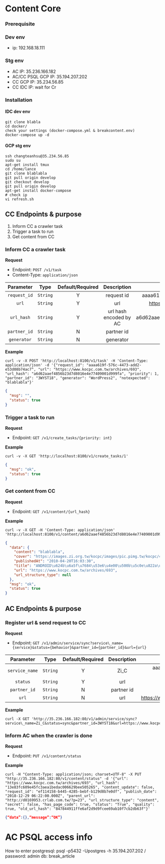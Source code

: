 # Content Core

### Prerequisite

### Dev env
* ip: 192.168.18.111

### Stg env
* AC IP: 35.236.166.182
* AC/CC PSQL GCP IP: 35.194.207.202
* CC GCP IP: 35.234.56.85
* CC IDC IP: wait for Cr

### Installation
#### IDC dev env
```shell
git clone blabla
cd docker/
check your settings (docker-compose.yml & breakcontent.env)
docker-compose up -d
```

#### GCP stg env
```shell
ssh changteanhsu@35.234.56.85
sudo su
apt-get install tmux
cd /home/lance
git clone blablabla
git pull origin develop
git checkout develop
git pull origin develop
apt-get install docker-compose
# check ip 
vi refresh.sh
```


## CC Endpoints & purpose
1. Inform CC a crawler task
2. Trigger a task to run
3. Get content from CC

### Inform CC a crawler task
**Request**

* Endpoint: ```POST /v1/task```
* Content-Type: ```application/json```

| Parameter | Type | Default/Required | Description | Example |
|:---------:|:----:|:----------------:|:-----------:|:-------:|
| ```request_id``` | ```String``` | Y | request id | aaaa619f-576c-4473-add2-e53d08b74ac7 |
| ```url``` | ```String``` | Y | url| https://www.kocpc.com.tw/archives/693 |
| ```url_hash``` | ```String``` | Y | url hash encoded by AC | a6d62aaef4856b23d7d8016e4e77409001d999fa |
| ```partner_id``` | ```String``` | N | partner id | 3WYST18 |
| ```generator``` | ```String``` | N | generator | WordPress2, PChoc, blogger, |

**Example**
```shell
curl -v -X POST 'http://localhost:8100/v1/task' -H 'Content-Type: application/json' -d '{"request_id": "aaaa619f-576c-4473-add2-e53d08b74ac7", "url": "https://www.kocpc.com.tw/archives/693", "url_hash": "a6d62aaef4856b23d7d8016e4e77409001d999fa", "priority": 1, "partner_id": "3WYST18", "generator": "WordPress2", "notexpected": "blablabla"}'
```
```json
{
  "msg": "",
  "status": true
}
```

### Trigger a task to run
**Request**

* Endpoint: ```GET /v1/create_tasks/{priority: int}```

**Example**
```shell
curl -v -X GET 'http://localhost:8100/v1/create_tasks/1'
```
```json
{
  "msg": "ok",
  "status": true
}
```

### Get content from CC
**Request**
* Endpoint: ```GET /v1/content/{url_hash}```

**Example**
```shell
curl -v -X GET -H 'Content-Type: application/json' 'http://localhost:8100/v1/content/a6d62aaef4856b23d7d8016e4e77409001d999fa'
```
```json
{
  "data": {
    "content": "blablabla",
    "cover": "https://images.zi.org.tw/kocpc/images/pic.pimg.tw/kocpc/4bcda6eb52024.jpg",
    "publishedAt": "2010-04-20T16:03:30",
    "title": "ANDROID\u624b\u6a5f\u7684\u53e6\u4e00\u500b\u5c0e\u822a\u9078\u64c7-NAVIKING \u5c0e\u822a\u738b",
    "url": "https://www.kocpc.com.tw/archives/693",
    "url_structure_type": null
  },
  "msg": "ok",
  "status": true
}
```


## AC Endpoints & purpose
### Register url & send request to CC
**Request**
* Endpoint: ```GET /v1/admin/service/sync?service\_name={service}&status={behavior}&partner_id={partner_id}&url={url}```

| Parameter | Type | Default/Required | Description | Example |
|:---------:|:----:|:----------------:|:-----------:|:-------:|
| ```service_name``` | ```String``` | Y | Zi_C | aaaa619f-576c-4473-add2-e53d08b74ac7 |
| ```status``` | ```String``` | Y | url| behavior, e.g. sync |
| ```partner_id``` | ```String``` | N | partner id | 3WYST18 |
| ```url``` | ```String``` | N | url | https://www.kocpc.com.tw/archives/693 |

**Example**
```shell
curl -X GET 'http://35.236.166.182:80/v1/admin/service/sync?service\_name=Zi_C&status=sync&partner_id=3WYST18&url=https://www.kocpc.com.tw/archives/693'
```

### Inform AC when the crawler is done
**Request**
* Endpoint: ```PUT /v1/content/status```

**Example**
```shell
curl -H "Content-Type: application/json; charset=UTF-8" -X PUT "http://35.236.166.182:80/v1/content/status" -d '{"url": "https://www.kocpc.com.tw/archives/693", "url_hash": "13e83fc609e45fc3aea1bedac006629bee505265", "content_update": false, "request_id": "ef114158-b445-4285-bebf-b129d8b7e0df", "publish_date": "2018-12-29 06:22:00.000Z", "parent_url": "http://d0169953.crlab.com.tw/?p=23", "url_structure_type": "content", "secret": false, "has_page_code": true, "status": "True", "quality": true, "old_url_hash": "847844911ffe6af2d9d9fcee69ab10f7cb2db63f"}'
```
```json
{“data”:{},“message”:“OK”}
```

# AC PSQL access info
How to enter postgresql:
psql -p5432 -Upostgres -h 35.194.207.202 / password: admin
db: break_article
